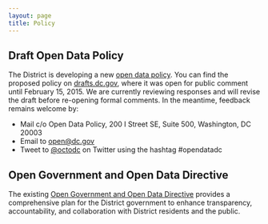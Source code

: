 ```yaml
---
layout: page
title: Policy
---
```


## Draft Open Data Policy

The District is developing a new [open data policy](https://drafts.dc.gov/docs/draft-open-data-policy). You can find the proposed policy on [drafts.dc.gov](https://drafts.dc.gov/docs/draft-open-data-policy), where it was open for public comment until February 15, 2015. We are currently reviewing responses and will revise the draft before re-opening formal comments. In the meantime, feedback remains welcome by:

* Mail c/o Open Data Policy, 200 I Street SE, Suite 500, Washington, DC 20003
* Email to [open@dc.gov](mailto:open@dc.gov)
* Tweet to [@octodc](https://twitter.com/OCTODC) on Twitter using the hashtag #opendatadc

## Open Government and Open Data Directive

The existing [Open Government and Open Data Directive](http://dc.gov/node/871012) provides a comprehensive plan for the District government to enhance transparency, accountability, and collaboration with District residents and the public.
